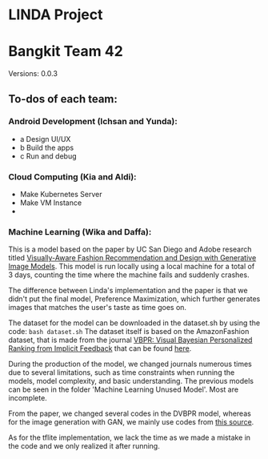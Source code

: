 # LINDA Project
# Bangkit Team 42

Versions:
0.0.3

## To-dos of each team:
### Android Development (Ichsan and Yunda):
- a Design UI/UX
- b Build the apps
- c Run and debug

### Cloud Computing (Kia and Aldi):
- Make Kubernetes Server
- Make VM Instance
-

### Machine Learning (Wika and Daffa):
This is a model based on the paper by UC San Diego and Adobe research titled [Visually-Aware Fashion Recommendation and Design with Generative Image Models](http://cseweb.ucsd.edu/~jmcauley/pdfs/icdm17.pdf). This model is run locally using a local machine for a total of 3 days, counting the time where the machine fails and suddenly crashes.

The difference between Linda's implementation and the paper is that we didn't put the final model, Preference Maximization, which further generates images that matches the user's taste as time goes on.

The dataset for the model can be downloaded in the dataset.sh by using the code:
`bash dataset.sh`
The dataset itself is based on the AmazonFashion dataset, that is made from the journal [VBPR: Visual Bayesian Personalized Ranking from Implicit Feedback](http://cseweb.ucsd.edu/~jmcauley/pdfs/aaai16.pdf) that can be found [here](http://jmcauley.ucsd.edu/data/amazon/).

During the production of the model, we changed journals numerous times due to several limitations, such as time constraints when running the models, model complexity, and basic understanding. The previous models can be seen in the folder 'Machine Learning Unused Model'. Most are incomplete.

From the paper, we changed several codes in the DVBPR model, whereas for the image generation with GAN, we mainly use codes from [this source](https://github.com/Newmu/dcgan_code).

As for the tflite implementation, we lack the time as we made a mistake in the code and we only realized it after running.
